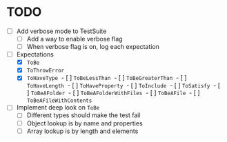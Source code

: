 # TODO

- [ ] Add verbose mode to TestSuite
  - [ ] Add a way to enable verbose flag
  - [ ] When verbose flag is on, log each expectation
- [ ] Expectations
  - [x] `ToBe`
  - [x] `ToThrowError`
  - [x] `ToHaveType`
  - [ ] `ToBeLessThan`
  - [ ] `ToBeGreaterThan`
  - [ ] `ToHaveLength`
  - [ ] `ToHaveProperty`
  - [ ] `ToInclude`
  - [ ] `ToSatisfy`
  - [ ] `ToBeAFolder`
  - [ ] `ToBeAFolderWithFiles`
  - [ ] `ToBeAFile`
  - [ ] `ToBeAFileWithContents`
- [ ] Implement deep look on `ToBe`
  - [ ] Different types should make the test fail
  - [ ] Object lookup is by name and properties
  - [ ] Array lookup is by length and elements
